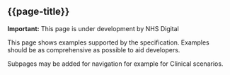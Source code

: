 ## {{page-title}}

  <div markdown="span" class="alert alert-warning" role="alert"><i class="fa fa-warning"></i><b> Important:</b> This page is under development by NHS Digital</div>

This page shows examples supported by the specification. Examples should be as comprehensive as possible to aid developers.

Subpages may be added for navigation for example for Clinical scenarios. 



